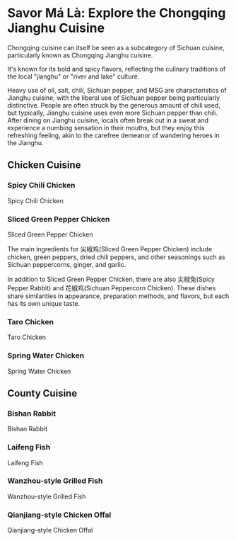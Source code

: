 # Savor Má Là: Explore the Chongqing Jianghu Cuisine

<Chinese word="麻辣">
<template #pinyin>má là</template>
</Chinese>

Chongqing cuisine can itself be seen as a subcategory of Sichuan cuisine, particularly known as Chongqing Jianghu cuisine.

It's known for its bold and spicy flavors, reflecting the culinary traditions of the local "jianghu" or "river and lake" culture.

Heavy use of oil, salt, chili, Sichuan pepper, and MSG are characteristics of Jianghu cuisine, with the liberal use of Sichuan pepper being particularly distinctive. People are often struck by the generous amount of chili used, but typically, Jianghu cuisine uses even more Sichuan pepper than chili. After dining on Jianghu cuisine, locals often break out in a sweat and experience a numbing sensation in their mouths, but they enjoy this refreshing feeling, akin to the carefree demeanor of wandering heroes in the Jianghu.

## Chicken Cuisine

### Spicy Chili Chicken

<Chinese word="辣子鸡">
<template #pinyin>là zǐ jī</template>
Spicy Chili Chicken
</Chinese>

### Sliced Green Pepper Chicken

<Chinese word="尖椒鸡">
<template #pinyin>jiān jiāo jī</template>
Sliced Green Pepper Chicken
</Chinese>

The main ingredients for <Speech>尖椒鸡</Speech>(Sliced Green Pepper Chicken) include chicken, green peppers, dried chili peppers, and other seasonings such as Sichuan peppercorns, ginger, and garlic.

In addition to Sliced Green Pepper Chicken, there are also <Speech>尖椒兔</Speech>(Spicy Pepper Rabbit) and <Speech>花椒鸡</Speech>(Sichuan Peppercorn Chicken). These dishes share similarities in appearance, preparation methods, and flavors, but each has its own unique taste.

<YouTube link="https://youtu.be/rNs1n45_xfk?si=-06fiV4QdaCcUfzU">
<template #cover><img src="../../assets/youtube/lost-the-sense-of-taste.jpg" alt="lost the sense of taste" /></template>
<template #title>lost the sense of taste | فقدت حاسة التذوق بسبب الفلفل </template>
<template #author>Lao Wang in China</template>
<template #description>In an ancient inn in Chongqing, a table full of Jianghu cuisine, where the spiciness erases all worries! It's spicy enough to make your face expressive and lose your sense of taste! But it's so good, it's really delicious.</template>
</YouTube>

### Taro Chicken

<Chinese word="芋儿鸡">
<template #pinyin>yù ér jī</template>
Taro Chicken
</Chinese>

### Spring Water Chicken

<Chinese word="泉水鸡">
<template #pinyin>quán shuǐ jī</template>
Spring Water Chicken
</Chinese>

## County Cuisine

### Bishan Rabbit

<Chinese word="璧山兔">
<template #pinyin>bì shān tù</template>
Bishan Rabbit
</Chinese>

### Laifeng Fish

<Chinese word="来凤鱼">
<template #pinyin>lái fèng yú</template>
Laifeng Fish
</Chinese>

### Wanzhou-style Grilled Fish

<Chinese word="万州烤鱼">
<template #pinyin>wàn zhōu kǎo yú</template>
Wanzhou-style Grilled Fish
</Chinese>

### Qianjiang-style Chicken Offal

<Chinese word="黔江鸡杂">
<template #pinyin>qián jiāng jī zá</template>
Qianjiang-style Chicken Offal
</Chinese>